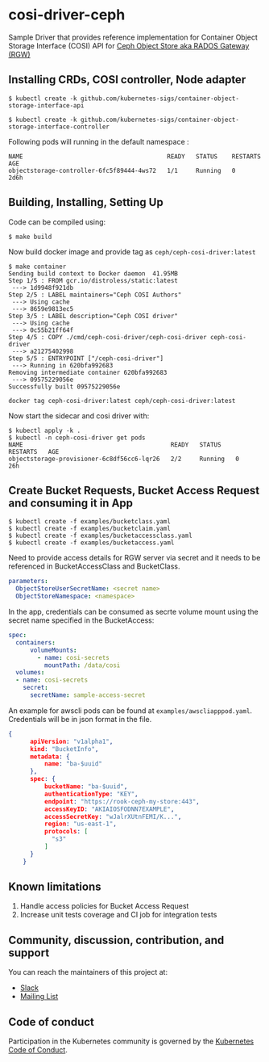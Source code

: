 # cosi-driver-ceph

Sample Driver that provides reference implementation for Container Object Storage Interface (COSI) API for [Ceph Object Store aka RADOS Gateway (RGW)](https://docs.ceph.com/en/latest/man/8/radosgw/)

## Installing CRDs, COSI controller, Node adapter
```
$ kubectl create -k github.com/kubernetes-sigs/container-object-storage-interface-api

$ kubectl create -k github.com/kubernetes-sigs/container-object-storage-interface-controller
```

Following pods will running in the default namespace :
```
NAME                                        READY   STATUS    RESTARTS   AGE
objectstorage-controller-6fc5f89444-4ws72   1/1     Running   0          2d6h
```


## Building, Installing, Setting Up
Code can be compiled using:
```
$ make build
```
Now build docker image and provide tag as `ceph/ceph-cosi-driver:latest`
```
$ make container
Sending build context to Docker daemon  41.95MB
Step 1/5 : FROM gcr.io/distroless/static:latest
 ---> 1d9948f921db
Step 2/5 : LABEL maintainers="Ceph COSI Authors"
 ---> Using cache
 ---> 8659e9813ec5
Step 3/5 : LABEL description="Ceph COSI driver"
 ---> Using cache
 ---> 0c55b21ff64f
Step 4/5 : COPY ./cmd/ceph-cosi-driver/ceph-cosi-driver ceph-cosi-driver
 ---> a21275402998
Step 5/5 : ENTRYPOINT ["/ceph-cosi-driver"]
 ---> Running in 620bfa992683
Removing intermediate container 620bfa992683
 ---> 09575229056e
Successfully built 09575229056e

docker tag ceph-cosi-driver:latest ceph/ceph-cosi-driver:latest
```
Now start the sidecar and cosi driver with:
```
$ kubectl apply -k .
$ kubectl -n ceph-cosi-driver get pods
NAME                                         READY   STATUS    RESTARTS   AGE
objectstorage-provisioner-6c8df56cc6-lqr26   2/2     Running   0          26h
```

## Create Bucket Requests, Bucket Access Request and consuming it in App
```
$ kubectl create -f examples/bucketclass.yaml
$ kubectl create -f examples/bucketclaim.yaml
$ kubectl create -f examples/bucketaccessclass.yaml
$ kubectl create -f examples/bucketaccess.yaml
```

Need to provide access details for RGW server via secret and it needs to be referenced in BucketAccessClass and BucketClass.

```yaml
parameters:
  ObjectStoreUserSecretName: <secret name>
  ObjectStoreNamespace: <namespace>
```

In the app, credentials can be consumed as secrte volume mount using the secret name specified in the BucketAccess:
```yaml
spec:
  containers:
      volumeMounts:
        - name: cosi-secrets
          mountPath: /data/cosi
  volumes:
  - name: cosi-secrets
    secret:
      secretName: sample-access-secret
```
An example for awscli pods can be found at `examples/awscliapppod.yaml`. Credentials will be in json format in the file.
```json
{
      apiVersion: "v1alpha1",
      kind: "BucketInfo",
      metadata: {
          name: "ba-$uuid"
      },
      spec: {
          bucketName: "ba-$uuid",
          authenticationType: "KEY",
          endpoint: "https://rook-ceph-my-store:443",
          accessKeyID: "AKIAIOSFODNN7EXAMPLE",
          accessSecretKey: "wJalrXUtnFEMI/K...",
          region: "us-east-1",
          protocols: [
            "s3"
          ]
      }
    }
```

## Known limitations
1. Handle access policies for Bucket Access Request
2. Increase unit tests coverage and CI job for integration tests

## Community, discussion, contribution, and support

You can reach the maintainers of this project at:

- [Slack](https://kubernetes.slack.com/messages/sig-storage)
- [Mailing List](https://groups.google.com/forum/#!forum/kubernetes-sig-storage)

## Code of conduct

Participation in the Kubernetes community is governed by the [Kubernetes Code of Conduct](code-of-conduct.md).
